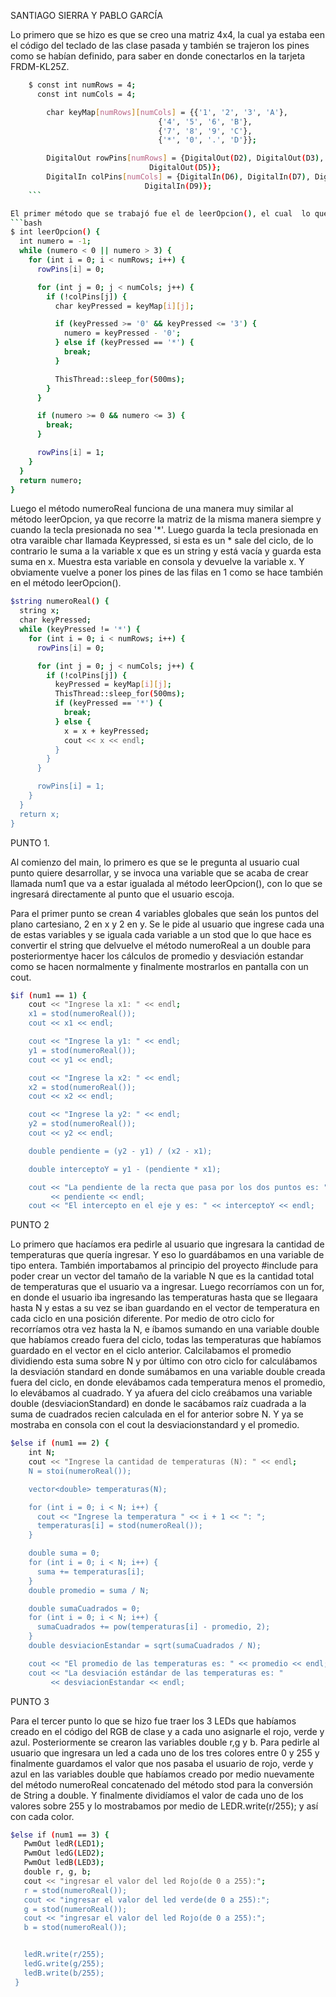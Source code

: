SANTIAGO SIERRA Y PABLO GARCÍA

Lo primero que se hizo es que se creo una matriz 4x4, la cual ya estaba een el código del teclado de las clase pasada y también se trajeron los pines como se habían definido, para saber en donde conectarlos en la tarjeta FRDM-KL25Z. 
```bash
    $ const int numRows = 4;
      const int numCols = 4;

        char keyMap[numRows][numCols] = {{'1', '2', '3', 'A'},
                                 {'4', '5', '6', 'B'},
                                 {'7', '8', '9', 'C'},
                                 {'*', '0', '.', 'D'}};

        DigitalOut rowPins[numRows] = {DigitalOut(D2), DigitalOut(D3), DigitalOut(D4),
                               DigitalOut(D5)};
        DigitalIn colPins[numCols] = {DigitalIn(D6), DigitalIn(D7), DigitalIn(D8),
                              DigitalIn(D9)};
    ```

El primer método que se trabajó fue el de leerOpcion(), el cual  lo que hace es basicamente devolver un número entre 1 y 3, que después este método se va a llamar a la hora en que el usuario ingrese el punto que quiera realizar, 1, 2 o 3. El método funnciona por medio de un ciclo while que pregunta que la variable número esté fuera del rango entre 1 y 3, ya que incialmente la variable número se inicializa en -1.Luego, debido a esto mismo entra a ese ciclo while en donde se recorre la matríz de la misma manera que en código del teclado de la clase anterior. Luego de que se recorren filas y columnas se guarda la tecla presionada por el usuario en una variable llamada keyPress. Después se pregunta si keyPress esta entre 1 y 3, si esto es verdadero el valor de la variable número es reemplazado por Keypress y si keyPress es '*' se detiene el ciclo, pero si keyPress está entre 1-3 ya se para el ciclo en la siguiente iteración y se retorna el valor de número que sería entre 1-3, si esto nunca pasa el ciclo se repite indefinidamente hasta que la tecla presionada esté entre 1 y 3. 
```bash
$ int leerOpcion() {
  int numero = -1;
  while (numero < 0 || numero > 3) {
    for (int i = 0; i < numRows; i++) {
      rowPins[i] = 0;

      for (int j = 0; j < numCols; j++) {
        if (!colPins[j]) {
          char keyPressed = keyMap[i][j];

          if (keyPressed >= '0' && keyPressed <= '3') {
            numero = keyPressed - '0';
          } else if (keyPressed == '*') {
            break;
          }

          ThisThread::sleep_for(500ms);
        }
      }

      if (numero >= 0 && numero <= 3) {
        break;
      }

      rowPins[i] = 1;
    }
  }
  return numero;
}

 ```
Luego el método numeroReal funciona de una manera muy similar al método leerOpcion, ya que recorre la matriz de la misma manera siempre y cuando la tecla presionada no sea '*'. Luego guarda la tecla presionada en otra varaible char llamada Keypressed, si esta es un * sale del ciclo, de lo contrario le suma a la variable x que es un string y está vacía y guarda esta suma en x. Muestra esta variable en consola y devuelve la variable x. Y obviamente vuelve a poner los pines de las filas en 1 como se hace también en el método leerOpcion().

```bash
$string numeroReal() {
  string x;
  char keyPressed;
  while (keyPressed != '*') {
    for (int i = 0; i < numRows; i++) {
      rowPins[i] = 0;

      for (int j = 0; j < numCols; j++) {
        if (!colPins[j]) {
          keyPressed = keyMap[i][j];
          ThisThread::sleep_for(500ms);
          if (keyPressed == '*') {
            break;
          } else {
            x = x + keyPressed;
            cout << x << endl;
          }
        }
      }

      rowPins[i] = 1;
    }
  }
  return x;
}

 ```
PUNTO 1.

Al comienzo del main, lo primero es que se le pregunta al usuario cual punto quiere desarrollar, y se invoca una variable que se acaba de crear llamada num1 que va a estar igualada al método leerOpcion(), con lo que se ingresará directamente al punto que el usuario escoja.

Para el primer punto se crean 4 variables globales que seán los puntos del plano cartesiano, 2 en x y 2 en y. Se le pide al usuario que ingrese cada una de estas variables y se iguala cada variable a un stod que lo que hace es convertir el string que delvuelve el método numeroReal a un double para posteriormentye hacer los cálculos de promedio y desviación estandar como se hacen normalmente y finalmente mostrarlos en pantalla con un cout. 
```bash
$if (num1 == 1) {
    cout << "Ingrese la x1: " << endl;
    x1 = stod(numeroReal());
    cout << x1 << endl;

    cout << "Ingrese la y1: " << endl;
    y1 = stod(numeroReal());
    cout << y1 << endl;

    cout << "Ingrese la x2: " << endl;
    x2 = stod(numeroReal());
    cout << x2 << endl;

    cout << "Ingrese la y2: " << endl;
    y2 = stod(numeroReal());
    cout << y2 << endl;

    double pendiente = (y2 - y1) / (x2 - x1);

    double interceptoY = y1 - (pendiente * x1);

    cout << "La pendiente de la recta que pasa por los dos puntos es: "
         << pendiente << endl;
    cout << "El intercepto en el eje y es: " << interceptoY << endl;
 ```

PUNTO 2

Lo primero que hacíamos era pedirle al usuario que ingresara la cantidad de temperaturas que quería ingresar. Y eso lo guardábamos en una variable de tipo entera. También importabamos al principio del proyecto #include <vector> para poder crear un vector del tamaño de la variable N que es la cantidad total de temperaturas que el usuario va a ingresar. Luego recorríamos con un for, en donde el usuario iba ingresando las temperaturas hasta que se llegaara hasta N y estas a su vez se iban guardando en el vector de temperatura en cada ciclo en una posición diferente. Por medio de otro ciclo for recorríamos otra vez hasta la N, e íbamos sumando en una variable double que habíamos creado fuera del ciclo, todas las temperaturas que habíamos guardado en el vector en el ciclo anterior. Calcilabamos el promedio dividiendo esta suma sobre N y por último con otro ciclo for calculábamos la desviación standard en donde sumábamos en una variable double creada fuera del ciclo, en donde elevábamos cada temperatura menos el promedio, lo elevábamos al cuadrado. Y ya afuera del ciclo creábamos una variable double (desviacionStandard) en donde le sacábamos raíz cuadrada a la suma de cuadrados recien calculada en el for anterior sobre N. Y ya se mostraba en consola con el cout la desviacionstandard y el promedio.

```bash
$else if (num1 == 2) {
    int N;
    cout << "Ingrese la cantidad de temperaturas (N): " << endl;
    N = stoi(numeroReal());

    vector<double> temperaturas(N);

    for (int i = 0; i < N; i++) {
      cout << "Ingrese la temperatura " << i + 1 << ": ";
      temperaturas[i] = stod(numeroReal());
    }

    double suma = 0;
    for (int i = 0; i < N; i++) {
      suma += temperaturas[i];
    }
    double promedio = suma / N;

    double sumaCuadrados = 0;
    for (int i = 0; i < N; i++) {
      sumaCuadrados += pow(temperaturas[i] - promedio, 2);
    }
    double desviacionEstandar = sqrt(sumaCuadrados / N);

    cout << "El promedio de las temperaturas es: " << promedio << endl;
    cout << "La desviación estándar de las temperaturas es: "
         << desviacionEstandar << endl;

 ```

 PUNTO 3

Para el tercer punto lo que se hizo fue traer los 3 LEDs que habíamos creado en el código del RGB de clase y a cada uno asignarle el rojo, verde y azul. Posteriormente se crearon las variables double r,g y b. Para pedirle al usuario que ingresara un led a cada uno de los tres colores entre 0 y 255 y finalmente guardamos el valor que nos pasaba el usuario de rojo, verde y azul en las variables double que habíamos creado por medio nuevamente del método numeroReal concatenado del método stod para la conversión de String a double. Y finalmente dividíamos el valor de cada uno de los valores sobre 255 y lo mostrabamos por medio de LEDR.write(r/255); y así con cada color. 
 ```bash
$else if (num1 == 3) {
    PwmOut ledR(LED1);
    PwmOut ledG(LED2);
    PwmOut ledB(LED3);
    double r, g, b;
    cout << "ingresar el valor del led Rojo(de 0 a 255):";
    r = stod(numeroReal());
    cout << "ingresar el valor del led verde(de 0 a 255):";
    g = stod(numeroReal());
    cout << "ingresar el valor del led Rojo(de 0 a 255):";
    b = stod(numeroReal());


    ledR.write(r/255);
    ledG.write(g/255);
    ledB.write(b/255);
  }
 ```


    



